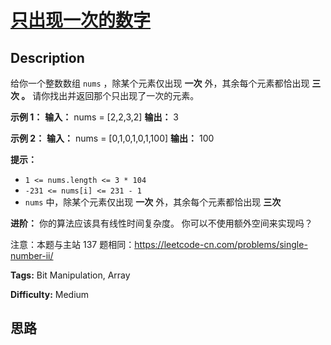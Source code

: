 # [只出现一次的数字 ][title]

## Description

给你一个整数数组 `nums` ，除某个元素仅出现 **一次** 外，其余每个元素都恰出现 **三次 。** 请你找出并返回那个只出现了一次的元素。



**示例 1：**
            **输入：** nums = [2,2,3,2]    **输出：** 3    

**示例 2：**
            **输入：** nums = [0,1,0,1,0,1,100]    **输出：** 100    



**提示：**

  * `1 <= nums.length <= 3 * 104`
  * `-231 <= nums[i] <= 231 - 1`
  * `nums` 中，除某个元素仅出现 **一次** 外，其余每个元素都恰出现 **三次**



**进阶：** 你的算法应该具有线性时间复杂度。 你可以不使用额外空间来实现吗？



注意：本题与主站 137 题相同：<https://leetcode-cn.com/problems/single-number-ii/>


**Tags:** Bit Manipulation, Array

**Difficulty:** Medium

## 思路

[title]: https://leetcode-cn.com/problems/WGki4K
